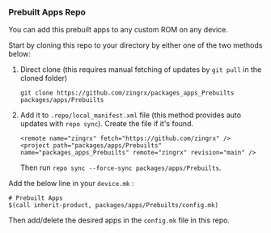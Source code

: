 ### Prebuilt Apps Repo
You can add this prebuilt apps to any custom ROM on any device.

Start by cloning this repo to your directory by either one of the two methods below:
1. Direct clone (this requires manual fetching of updates by `git pull` in the cloned folder)
   ```
   git clone https://github.com/zingrx/packages_apps_Prebuilts packages/apps/Prebuilts
   ```
   
2. Add it to `.repo/local_manifest.xml` file (this method provides auto updates with `repo sync`). Create the file if it's found.
   ```
   <remote name="zingrx" fetch="https://github.com/zingrx" />
   <project path="packages/apps/Prebuilts" name="packages_apps_Prebuilts" remote="zingrx" revision="main" />
   ```
   Then run `repo sync --force-sync packages/apps/Prebuilts`.

Add the below line in your `device.mk` :
```
# Prebuilt Apps
$(call inherit-product, packages/apps/Prebuilts/config.mk)
```
Then add/delete the desired apps in the `config.mk` file in this repo.
